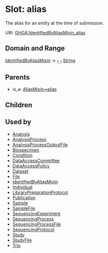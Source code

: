 
# Slot: alias


The alias for an entity at the time of submission.

URI: [GHGA:IdentifiedByAliasMixin_alias](https://w3id.org/GHGA/IdentifiedByAliasMixin_alias)


## Domain and Range

[IdentifiedByAliasMixin](IdentifiedByAliasMixin.md) &#8594;  <sub>1..1</sub> [String](types/String.md)

## Parents

 *  is_a: [AliasMixin➞alias](AliasMixin_alias.md)

## Children


## Used by

 * [Analysis](Analysis.md)
 * [AnalysisProcess](AnalysisProcess.md)
 * [AnalysisProcessOutputFile](AnalysisProcessOutputFile.md)
 * [Biospecimen](Biospecimen.md)
 * [Condition](Condition.md)
 * [DataAccessCommittee](DataAccessCommittee.md)
 * [DataAccessPolicy](DataAccessPolicy.md)
 * [Dataset](Dataset.md)
 * [File](File.md)
 * [IdentifiedByAliasMixin](IdentifiedByAliasMixin.md)
 * [Individual](Individual.md)
 * [LibraryPreparationProtocol](LibraryPreparationProtocol.md)
 * [Publication](Publication.md)
 * [Sample](Sample.md)
 * [SampleFile](SampleFile.md)
 * [SequencingExperiment](SequencingExperiment.md)
 * [SequencingProcess](SequencingProcess.md)
 * [SequencingProcessFile](SequencingProcessFile.md)
 * [SequencingProtocol](SequencingProtocol.md)
 * [Study](Study.md)
 * [StudyFile](StudyFile.md)
 * [Trio](Trio.md)

